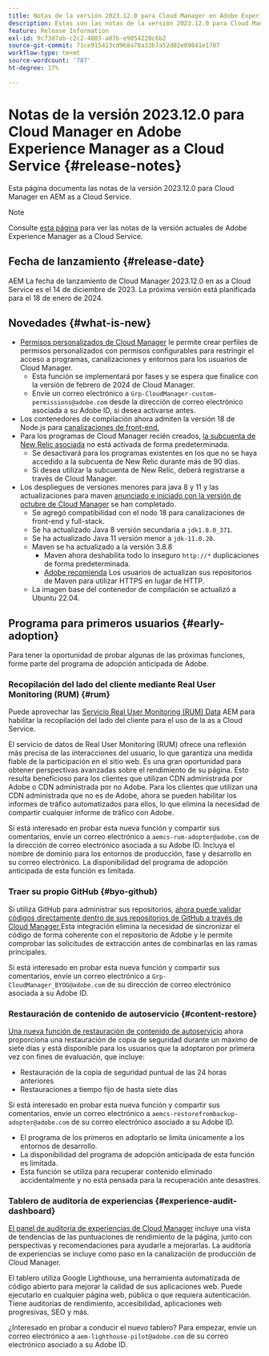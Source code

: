 ```yaml
---
title: Notas de la versión 2023.12.0 para Cloud Manager en Adobe Experience Manager as a Cloud Service
description: Estas son las notas de la versión 2023.12.0 para Cloud Manager en AEM as a Cloud Service.
feature: Release Information
exl-id: 9c73d7ab-c2c2-4803-a07b-e9054220c6b2
source-git-commit: 71ce915413cd968a78a33b7a52d02e09841e1707
workflow-type: tm+mt
source-wordcount: '787'
ht-degree: 17%

---
```



# Notas de la versión 2023.12.0 para Cloud Manager en Adobe Experience Manager as a Cloud Service {#release-notes}

Esta página documenta las notas de la versión 2023.12.0 para Cloud Manager en AEM as a Cloud Service.

>[!NOTE]
>
>Consulte [esta página](/help/release-notes/release-notes-cloud/release-notes-current.md) para ver las notas de la versión actuales de Adobe Experience Manager as a Cloud Service.

## Fecha de lanzamiento {#release-date}

AEM La fecha de lanzamiento de Cloud Manager 2023.12.0 en as a Cloud Service es el 14 de diciembre de 2023. La próxima versión está planificada para el 18 de enero de 2024.

## Novedades {#what-is-new}

* [Permisos personalizados de Cloud Manager](/help/implementing/cloud-manager/custom-permissions.md) le permite crear perfiles de permisos personalizados con permisos configurables para restringir el acceso a programas, canalizaciones y entornos para los usuarios de Cloud Manager.
   * Esta función se implementará por fases y se espera que finalice con la versión de febrero de 2024 de Cloud Manager.
   * Envíe un correo electrónico a `Grp-CloudManager-custom-permissions@adobe.com` desde la dirección de correo electrónico asociada a su Adobe ID, si desea activarse antes.
* Los contenedores de compilación ahora admiten la versión 18 de Node.js para [canalizaciones de front-end.](/help/implementing/developing/introduction/developing-with-front-end-pipelines.md)
* Para los programas de Cloud Manager recién creados, [la subcuenta de New Relic asociada](/help/implementing/cloud-manager/user-access-new-relic.md) no está activada de forma predeterminada.
   * Se desactivará para los programas existentes en los que no se haya accedido a la subcuenta de New Relic durante más de 90 días.
   * Si desea utilizar la subcuenta de New Relic, deberá registrarse a través de Cloud Manager.
* Los despliegues de versiones menores para java 8 y 11 y las actualizaciones para maven [anunciado e iniciado con la versión de octubre de Cloud Manager](/help/implementing/cloud-manager/release-notes/2023/2023-10-0.md) se han completado.
   * Se agregó compatibilidad con el nodo 18 para canalizaciones de front-end y full-stack.
   * Se ha actualizado Java 8 versión secundaria a `jdk1.8.0_371`.
   * Se ha actualizado Java 11 versión menor a `jdk-11.0.20`.
   * Maven se ha actualizado a la versión 3.8.8
      * Maven ahora deshabilita todo lo inseguro `http://*` duplicaciones de forma predeterminada.
      * [Adobe recomienda](/help/implementing/cloud-manager/getting-access-to-aem-in-cloud/build-environment-details.md) Los usuarios de actualizan sus repositorios de Maven para utilizar HTTPS en lugar de HTTP.
   * La imagen base del contenedor de compilación se actualizó a Ubuntu 22.04.

## Programa para primeros usuarios {#early-adoption}

Para tener la oportunidad de probar algunas de las próximas funciones, forme parte del programa de adopción anticipada de Adobe.

### Recopilación del lado del cliente mediante Real User Monitoring (RUM) {#rum}

Puede aprovechar las [Servicio Real User Monitoring (RUM) Data](/help/implementing/cloud-manager/content-requests.md#cliendside-collection) AEM para habilitar la recopilación del lado del cliente para el uso de la as a Cloud Service.

El servicio de datos de Real User Monitoring (RUM) ofrece una reflexión más precisa de las interacciones del usuario, lo que garantiza una medida fiable de la participación en el sitio web. Es una gran oportunidad para obtener perspectivas avanzadas sobre el rendimiento de su página. Esto resulta beneficioso para los clientes que utilizan CDN administrada por Adobe o CDN administrada por no Adobe. Para los clientes que utilizan una CDN administrada que no es de Adobe, ahora se pueden habilitar los informes de tráfico automatizados para ellos, lo que elimina la necesidad de compartir cualquier informe de tráfico con Adobe.

Si está interesado en probar esta nueva función y compartir sus comentarios, envíe un correo electrónico a `aemcs-rum-adopter@adobe.com` de la dirección de correo electrónico asociada a su Adobe ID. Incluya el nombre de dominio para los entornos de producción, fase y desarrollo en su correo electrónico.  La disponibilidad del programa de adopción anticipada de esta función es limitada.

### Traer su propio GitHub {#byo-github}

Si utiliza GitHub para administrar sus repositorios, [ahora puede validar códigos directamente dentro de sus repositorios de GitHub a través de Cloud Manager.](/help/implementing/cloud-manager/managing-code/byo-github.md)Esta integración elimina la necesidad de sincronizar el código de forma coherente con el repositorio de Adobe y le permite comprobar las solicitudes de extracción antes de combinarlas en las ramas principales.

Si está interesado en probar esta nueva función y compartir sus comentarios, envíe un correo electrónico a `Grp-CloudManager_BYOG@adobe.com` de su dirección de correo electrónico asociada a su Adobe ID.

### Restauración de contenido de autoservicio {#content-restore}

[Una nueva función de restauración de contenido de autoservicio](/help/operations/restore.md) ahora proporciona una restauración de copia de seguridad durante un máximo de siete días y está disponible para los usuarios que la adoptaron por primera vez con fines de evaluación, que incluye:

* Restauración de la copia de seguridad puntual de las 24 horas anteriores
* Restauraciones a tiempo fijo de hasta siete días

Si está interesado en probar esta nueva función y compartir sus comentarios, envíe un correo electrónico a `aemcs-restorefrombackup-adopter@adobe.com` de su correo electrónico asociado a su Adobe ID.

* El programa de los primeros en adoptarlo se limita únicamente a los entornos de desarrollo.
* La disponibilidad del programa de adopción anticipada de esta función es limitada.
* Esta función se utiliza para recuperar contenido eliminado accidentalmente y no está pensada para la recuperación ante desastres.

### Tablero de auditoría de experiencias {#experience-audit-dashboard}

[El panel de auditoría de experiencias de Cloud Manager](/help/implementing/cloud-manager/experience-audit-dashboard.md) incluye una vista de tendencias de las puntuaciones de rendimiento de la página, junto con perspectivas y recomendaciones para ayudarle a mejorarlas. La auditoría de experiencias se incluye como paso en la canalización de producción de Cloud Manager.

El tablero utiliza Google Lighthouse, una herramienta automatizada de código abierto para mejorar la calidad de sus aplicaciones web. Puede ejecutarlo en cualquier página web, pública o que requiera autenticación. Tiene auditorías de rendimiento, accesibilidad, aplicaciones web progresivas, SEO y más.

¿Interesado en probar a conducir el nuevo tablero? Para empezar, envíe un correo electrónico a `aem-lighthouse-pilot@adobe.com` de su correo electrónico asociado a su Adobe ID.
